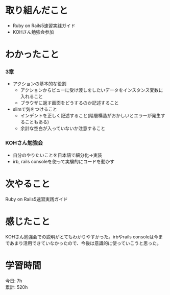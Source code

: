 # 取り組んだこと       
- Ruby on Rails5速習実践ガイド
- KOHさん勉強会参加
# わかったこと 
### 3章
- アクションの基本的な役割
    - アクションからビューに受け渡しをしたいデータをインスタンス変数に入れること
    - ブラウザに返す画面をどうするのか記述すること
- slimで気をつけること
    - インデントを正しく記述すること(階層構造がおかしいとエラーが発生することもある)
    - 余計な空白が入っていないか注意すること
### KOHさん勉強会
- 自分のやりたいことを日本語で細分化→実装
- irb, rails consoleを使って実験的にコードを動かす
# 次やること  
Ruby on Rails5速習実践ガイド  
# 感じたこと
KOHさん勉強会での説明がとてもわかりやすかった。irbやrails consoleは今まであまり活用できていなかったので、今後は意識的に使っていこうと思った。  
# 学習時間  
今日: 7h      
累計: 520h    
